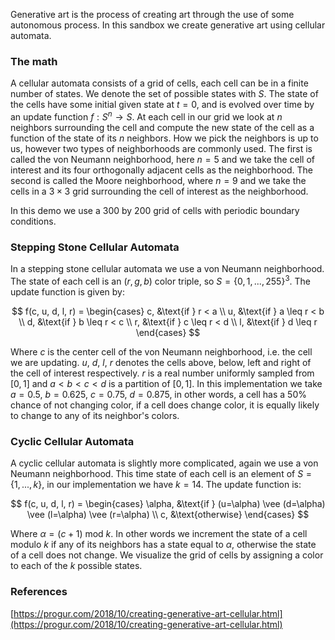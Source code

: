 Generative art is the process of creating art through the use of some autonomous process. In this sandbox we create generative art using cellular automata.

### The math

A cellular automata consists of a grid of cells, each cell can be in a finite number of states. We denote the set of possible states with $S$. The state of the cells have some initial given state at $t=0$, and is evolved over time by an update function $f:S^{n}\to S$. At each cell in our grid we look at $n$ neighbors surrounding the cell and compute the new state of the cell as a function of the state of its $n$ neighbors. How we pick the neighbors is up to us, however two types of neighborhoods are commonly used. The first is called the von Neumann neighborhood, here $n=5$ and we take the cell of interest and its four orthogonally adjacent cells as the neighborhood. The second is called the Moore neighborhood, where $n=9$ and we take the cells in a $3\times3$ grid surrounding the cell of interest as the neighborhood.

In this demo we use a 300 by 200 grid of cells with periodic boundary conditions.

### Stepping Stone Cellular Automata

In a stepping stone cellular automata we use a von Neumann neighborhood. The state of each cell is an $(r, g, b)$ color triple, so $S=\{0,1,...,255\}^3$. The update function is given by:

$$
f(c, u, d, l, r) = 
\begin{cases}
c, &\text{if } r < a \\
u, &\text{if } a \leq r < b \\
d, &\text{if } b \leq r < c \\
r, &\text{if } c \leq r < d \\
l, &\text{if } d \leq r
\end{cases}
$$

Where $c$ is the center cell of the von Neumann neighborhood, i.e. the cell we are updating. $u$, $d$, $l$, $r$ denotes the cells above, below, left and right of the cell of interest respectively. $r$ is a real number uniformly sampled from $[0, 1]$ and $a<b<c<d$ is a partition of $[0,1]$. In this implementation we take $a=0.5$, $b=0.625$, $c=0.75$, $d=0.875$, in other words, a cell has a 50% chance of not changing color, if a cell does change color, it is equally likely to change to any of its neighbor's colors.

### Cyclic Cellular Automata

A cyclic cellular automata is slightly more complicated, again we use a von Neumann neighborhood. This time state of each cell is an element of $S=\{1,...,k\}$, in our implementation we have $k=14$. The update function is:

$$
f(c, u, d, l, r) = 
\begin{cases}
\alpha, &\text{if } (u=\alpha) \vee (d=\alpha) \vee (l=\alpha) \vee (r=\alpha) \\
c,      &\text{otherwise}
\end{cases}
$$

Where $\alpha = (c + 1) \text{ mod } k$. In other words we increment the state of a cell modulo $k$ if any of its neighbors has a state equal to $\alpha$, otherwise the state of a cell does not change. We visualize the grid of cells by assigning a color to each of the $k$ possible states.

### References

[https://progur.com/2018/10/creating-generative-art-cellular.html](https://progur.com/2018/10/creating-generative-art-cellular.html)